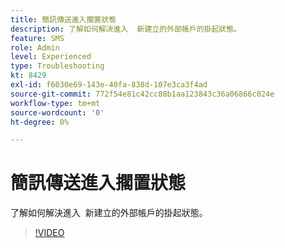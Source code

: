 ```yaml
---
title: 簡訊傳送進入擱置狀態
description: 了解如何解決進入  新建立的外部帳戶的掛起狀態。
feature: SMS
role: Admin
level: Experienced
type: Troubleshooting
kt: 8429
exl-id: f6030e69-143e-40fa-838d-107e3ca3f4ad
source-git-commit: 772f54e81c42cc88b1aa123843c36a06866c024e
workflow-type: tm+mt
source-wordcount: '0'
ht-degree: 0%

---
```


# 簡訊傳送進入擱置狀態

了解如何解決進入  新建立的外部帳戶的掛起狀態。

>[!VIDEO](https://video.tv.adobe.com/v/335986?quality=12)
